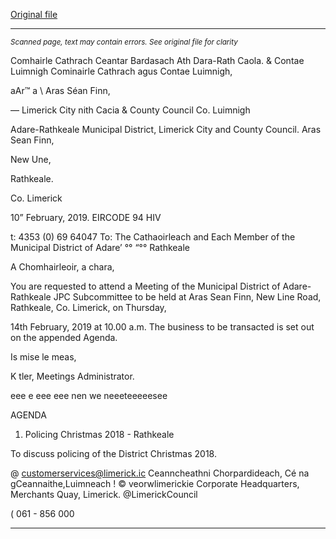 [Original file](https://www.limerick.ie/sites/default/files/media/documents/2019-02/00%20Agenda%2014th%20February%2C%202019.pdf)

---
*<small>Scanned page, text may contain errors. See original file for clarity</small>*  

Comhairle Cathrach Ceantar Bardasach Ath Dara-Rath Caola.
& Contae Luimnigh Cominairle Cathrach agus Contae Luimnigh,

aAr™ a \ Aras Séan Finn,

— Limerick City nith Cacia
& County Council Co. Luimnigh

Adare-Rathkeale Municipal District,
Limerick City and County Council.
Aras Sean Finn,

New Une,

Rathkeale.

Co. Limerick

10” February, 2019. EIRCODE 94 HIV

t: 4353 (0) 69 64047
To: The Cathaoirleach and Each Member of the Municipal District of Adare’ °° “°°
Rathkeale

A Chomhairleoir, a chara,

You are requested to attend a Meeting of the Municipal District of Adare-Rathkeale JPC
Subcommittee to be held at Aras Sean Finn, New Line Road, Rathkeale, Co. Limerick, on Thursday,

14th February, 2019 at 10.00 a.m. The business to be transacted is set out on the appended
Agenda.

Is mise le meas,

K tler,
Meetings Administrator.

eee e eee eee nen we neeeteeeeesee

AGENDA

1. Policing Christmas 2018 - Rathkeale

To discuss policing of the District Christmas 2018.

@ customerservices@limerick.ic
Ceanncheathni Chorpardideach, Cé na gCeannaithe,Luimneach ! © veorwlimerickie
Corporate Headquarters, Merchants Quay, Limerick. @LimerickCouncil

( 061 - 856 000


---
